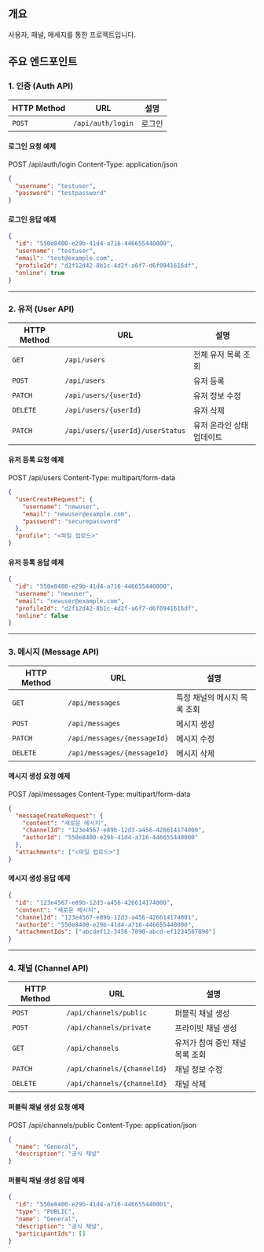 
## 개요
사용자, 패널, 메세지를 통한 프로젝트입니다.

## 주요 엔드포인트  

### **1. 인증 (Auth API)**
| HTTP Method | URL | 설명 |
|------------|-----------------|------------------|
| `POST` | `/api/auth/login` | 로그인 |

#### **로그인 요청 예제**
POST /api/auth/login
Content-Type: application/json
```json
{
  "username": "testuser",
  "password": "testpassword"
}
```

#### **로그인 응답 예제**
```json
{
  "id": "550e8400-e29b-41d4-a716-446655440000",
  "username": "testuser",
  "email": "test@example.com",
  "profileId": "d2f12d42-8b1c-4d2f-a6f7-d6f0941616df",
  "online": true
}
```

---

### **2. 유저 (User API)**
| HTTP Method | URL | 설명 |
|------------|-----------------|------------------|
| `GET` | `/api/users` | 전체 유저 목록 조회 |
| `POST` | `/api/users` | 유저 등록 |
| `PATCH` | `/api/users/{userId}` | 유저 정보 수정 |
| `DELETE` | `/api/users/{userId}` | 유저 삭제 |
| `PATCH` | `/api/users/{userId}/userStatus` | 유저 온라인 상태 업데이트 |

#### **유저 등록 요청 예제**
POST /api/users
Content-Type: multipart/form-data
```json
{
  "userCreateRequest": {
    "username": "newuser",
    "email": "newuser@example.com",
    "password": "securepassword"
  },
  "profile": "<파일 업로드>"
}
```

#### **유저 등록 응답 예제**
```json
{
  "id": "550e8400-e29b-41d4-a716-446655440000",
  "username": "newuser",
  "email": "newuser@example.com",
  "profileId": "d2f12d42-8b1c-4d2f-a6f7-d6f0941616df",
  "online": false
}
```

---

### **3. 메시지 (Message API)**
| HTTP Method | URL | 설명 |
|------------|-----------------|------------------|
| `GET` | `/api/messages` | 특정 채널의 메시지 목록 조회 |
| `POST` | `/api/messages` | 메시지 생성 |
| `PATCH` | `/api/messages/{messageId}` | 메시지 수정 |
| `DELETE` | `/api/messages/{messageId}` | 메시지 삭제 |

#### **메시지 생성 요청 예제**
POST /api/messages
Content-Type: multipart/form-data
```json
{
  "messageCreateRequest": {
    "content": "새로운 메시지",
    "channelId": "123e4567-e89b-12d3-a456-426614174000",
    "authorId": "550e8400-e29b-41d4-a716-446655440000"
  },
  "attachments": ["<파일 업로드>"]
}
```

#### **메시지 생성 응답 예제**
```json
{
  "id": "123e4567-e89b-12d3-a456-426614174000",
  "content": "새로운 메시지",
  "channelId": "123e4567-e89b-12d3-a456-426614174001",
  "authorId": "550e8400-e29b-41d4-a716-446655440000",
  "attachmentIds": ["abcdef12-3456-7890-abcd-ef1234567890"]
}
```

---

### **4. 채널 (Channel API)**
| HTTP Method | URL | 설명 |
|------------|-----------------|------------------|
| `POST` | `/api/channels/public` | 퍼블릭 채널 생성 |
| `POST` | `/api/channels/private` | 프라이빗 채널 생성 |
| `GET` | `/api/channels` | 유저가 참여 중인 채널 목록 조회 |
| `PATCH` | `/api/channels/{channelId}` | 채널 정보 수정 |
| `DELETE` | `/api/channels/{channelId}` | 채널 삭제 |

#### **퍼블릭 채널 생성 요청 예제**
POST /api/channels/public
Content-Type: application/json
```json
{
  "name": "General",
  "description": "공식 채널"
}
```

#### **퍼블릭 채널 생성 응답 예제**
```json
{
  "id": "550e8400-e29b-41d4-a716-446655440001",
  "type": "PUBLIC",
  "name": "General",
  "description": "공식 채널",
  "participantIds": []
}
```
